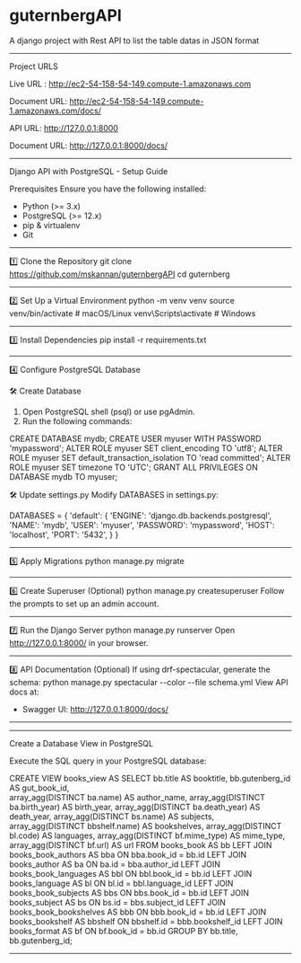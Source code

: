 # guternbergAPI
A django project with Rest API to list the table datas in JSON format

--------------------------------------------

Project URLS

Live URL : http://ec2-54-158-54-149.compute-1.amazonaws.com

Document URL: http://ec2-54-158-54-149.compute-1.amazonaws.com/docs/

API URL: http://127.0.0.1:8000

Document URL: http://127.0.0.1:8000/docs/

--------------------------------------------

Django API with PostgreSQL - Setup Guide

Prerequisites
Ensure you have the following installed:
- Python (>= 3.x)
- PostgreSQL (>= 12.x)
- pip & virtualenv
- Git

--------------------------------------------

1️⃣ Clone the Repository
git clone https://github.com/mskannan/guternbergAPI
cd  guternberg

--------------------------------------------

2️⃣ Set Up a Virtual Environment
python -m venv venv
source venv/bin/activate  # macOS/Linux
venv\Scripts\activate  # Windows

--------------------------------------------

3️⃣ Install Dependencies
pip install -r requirements.txt

--------------------------------------------

4️⃣ Configure PostgreSQL Database

🛠 Create Database
1. Open PostgreSQL shell (psql) or use pgAdmin.
2. Run the following commands:

CREATE DATABASE mydb;
CREATE USER myuser WITH PASSWORD 'mypassword';
ALTER ROLE myuser SET client_encoding TO 'utf8';
ALTER ROLE myuser SET default_transaction_isolation TO 'read committed';
ALTER ROLE myuser SET timezone TO 'UTC';
GRANT ALL PRIVILEGES ON DATABASE mydb TO myuser;

🛠 Update settings.py
Modify DATABASES in settings.py:

DATABASES = {
    'default': {
        'ENGINE': 'django.db.backends.postgresql',
        'NAME': 'mydb',
        'USER': 'myuser',
        'PASSWORD': 'mypassword',
        'HOST': 'localhost',
        'PORT': '5432',
    }
}

--------------------------------------------

5️⃣ Apply Migrations
python manage.py migrate

--------------------------------------------

6️⃣ Create Superuser (Optional)
python manage.py createsuperuser
Follow the prompts to set up an admin account.

--------------------------------------------

7️⃣ Run the Django Server
python manage.py runserver
Open http://127.0.0.1:8000/ in your browser.

--------------------------------------------

8️⃣ API Documentation (Optional)
If using drf-spectacular, generate the schema:
python manage.py spectacular --color --file schema.yml
View API docs at:
- Swagger UI: http://127.0.0.1:8000/docs/ 

--------------------------------------------


------------------------------------------------

Create a Database View in PostgreSQL

Execute the SQL query in your PostgreSQL database:

CREATE VIEW books_view AS
SELECT
    bb.title AS booktitle,
    bb.gutenberg_id AS gut_book_id,  
    array_agg(DISTINCT ba.name) AS author_name,
    array_agg(DISTINCT ba.birth_year) AS birth_year,
    array_agg(DISTINCT ba.death_year) AS death_year, 
    array_agg(DISTINCT bs.name) AS subjects,
    array_agg(DISTINCT bbshelf.name) AS bookshelves,
    array_agg(DISTINCT bl.code) AS languages,
    array_agg(DISTINCT bf.mime_type) AS mime_type,
    array_agg(DISTINCT bf.url) AS url
FROM
  books_book AS bb
LEFT JOIN books_book_authors AS bba ON bba.book_id = bb.id
LEFT JOIN books_author AS ba ON ba.id = bba.author_id
LEFT JOIN books_book_languages AS bbl ON bbl.book_id = bb.id
LEFT JOIN books_language AS bl ON bl.id = bbl.language_id
LEFT JOIN books_book_subjects AS bbs ON bbs.book_id = bb.id
LEFT JOIN books_subject AS bs ON bs.id = bbs.subject_id
LEFT JOIN books_book_bookshelves AS bbb ON bbb.book_id = bb.id
LEFT JOIN books_bookshelf AS bbshelf ON bbshelf.id = bbb.bookshelf_id
LEFT JOIN books_format AS bf ON bf.book_id = bb.id
GROUP BY bb.title, bb.gutenberg_id;

------------------------------------------------